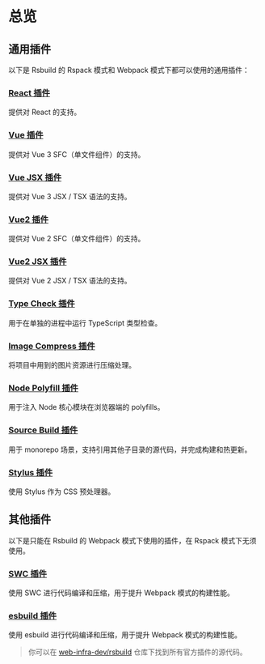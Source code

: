# 总览

## 通用插件

以下是 Rsbuild 的 Rspack 模式和 Webpack 模式下都可以使用的通用插件：

### [React 插件](/plugins/list/plugin-react.html)

提供对 React 的支持。

### [Vue 插件](/plugins/list/plugin-vue.html)

提供对 Vue 3 SFC（单文件组件）的支持。

### [Vue JSX 插件](/plugins/list/plugin-vue-jsx.html)

提供对 Vue 3 JSX / TSX 语法的支持。

### [Vue2 插件](/plugins/list/plugin-vue2.html)

提供对 Vue 2 SFC（单文件组件）的支持。

### [Vue2 JSX 插件](/plugins/list/plugin-vue2-jsx.html)

提供对 Vue 2 JSX / TSX 语法的支持。

### [Type Check 插件](/plugins/list/plugin-type-check.html)

用于在单独的进程中运行 TypeScript 类型检查。

### [Image Compress 插件](/plugins/list/plugin-image-compress.html)

将项目中用到的图片资源进行压缩处理。

### [Node Polyfill 插件](/plugins/list/plugin-node-polyfill.html)

用于注入 Node 核心模块在浏览器端的 polyfills。

### [Source Build 插件](/plugins/list/plugin-source-build.html)

用于 monorepo 场景，支持引用其他子目录的源代码，并完成构建和热更新。

### [Stylus 插件](/plugins/list/plugin-stylus.html)

使用 Stylus 作为 CSS 预处理器。

## 其他插件

以下是只能在 Rsbuild 的 Webpack 模式下使用的插件，在 Rspack 模式下无须使用。

### [SWC 插件](/plugins/list/plugin-swc.html)

使用 SWC 进行代码编译和压缩，用于提升 Webpack 模式的构建性能。

### [esbuild 插件](/plugins/list/plugin-esbuild.html)

使用 esbuild 进行代码编译和压缩，用于提升 Webpack 模式的构建性能。

> 你可以在 [web-infra-dev/rsbuild](https://github.com/web-infra-dev/rsbuild) 仓库下找到所有官方插件的源代码。
